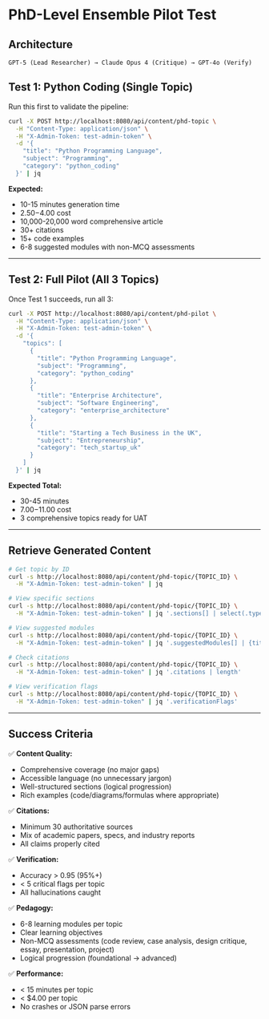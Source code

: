# PhD-Level Ensemble Pilot Test

## Architecture
```
GPT-5 (Lead Researcher) → Claude Opus 4 (Critique) → GPT-4o (Verify)
```

## Test 1: Python Coding (Single Topic)

Run this first to validate the pipeline:

```bash
curl -X POST http://localhost:8080/api/content/phd-topic \
  -H "Content-Type: application/json" \
  -H "X-Admin-Token: test-admin-token" \
  -d '{
    "title": "Python Programming Language",
    "subject": "Programming",
    "category": "python_coding"
  }' | jq
```

**Expected:**
- 10-15 minutes generation time
- $2.50-$4.00 cost
- 10,000-20,000 word comprehensive article
- 30+ citations
- 15+ code examples
- 6-8 suggested modules with non-MCQ assessments

---

## Test 2: Full Pilot (All 3 Topics)

Once Test 1 succeeds, run all 3:

```bash
curl -X POST http://localhost:8080/api/content/phd-pilot \
  -H "Content-Type: application/json" \
  -H "X-Admin-Token: test-admin-token" \
  -d '{
    "topics": [
      {
        "title": "Python Programming Language",
        "subject": "Programming",
        "category": "python_coding"
      },
      {
        "title": "Enterprise Architecture",
        "subject": "Software Engineering",
        "category": "enterprise_architecture"
      },
      {
        "title": "Starting a Tech Business in the UK",
        "subject": "Entrepreneurship",
        "category": "tech_startup_uk"
      }
    ]
  }' | jq
```

**Expected Total:**
- 30-45 minutes
- $7.00-$11.00 cost
- 3 comprehensive topics ready for UAT

---

## Retrieve Generated Content

```bash
# Get topic by ID
curl -s http://localhost:8080/api/content/phd-topic/{TOPIC_ID} \
  -H "X-Admin-Token: test-admin-token" | jq

# View specific sections
curl -s http://localhost:8080/api/content/phd-topic/{TOPIC_ID} \
  -H "X-Admin-Token: test-admin-token" | jq '.sections[] | select(.type=="technical") | {title, wordCount}'

# View suggested modules
curl -s http://localhost:8080/api/content/phd-topic/{TOPIC_ID} \
  -H "X-Admin-Token: test-admin-token" | jq '.suggestedModules[] | {title, assessmentType, estimatedHours}'

# Check citations
curl -s http://localhost:8080/api/content/phd-topic/{TOPIC_ID} \
  -H "X-Admin-Token: test-admin-token" | jq '.citations | length'

# View verification flags
curl -s http://localhost:8080/api/content/phd-topic/{TOPIC_ID} \
  -H "X-Admin-Token: test-admin-token" | jq '.verificationFlags'
```

---

## Success Criteria

✅ **Content Quality:**
- Comprehensive coverage (no major gaps)
- Accessible language (no unnecessary jargon)
- Well-structured sections (logical progression)
- Rich examples (code/diagrams/formulas where appropriate)

✅ **Citations:**
- Minimum 30 authoritative sources
- Mix of academic papers, specs, and industry reports
- All claims properly cited

✅ **Verification:**
- Accuracy > 0.95 (95%+)
- < 5 critical flags per topic
- All hallucinations caught

✅ **Pedagogy:**
- 6-8 learning modules per topic
- Clear learning objectives
- Non-MCQ assessments (code review, case analysis, design critique, essay, presentation, project)
- Logical progression (foundational → advanced)

✅ **Performance:**
- < 15 minutes per topic
- < $4.00 per topic
- No crashes or JSON parse errors

